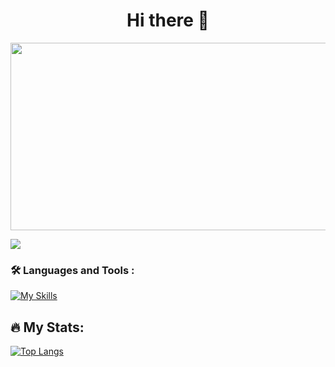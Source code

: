 <h1 align="center">
  Hi there 👋
</h1>

<div align="center">
  <img src="https://media.giphy.com/media/Dh5q0sShxgp13DwrvG/giphy.gif" width="600" height="300"/>
</div>

![](https://komarev.com/ghpvc/?username=krisstopher15)

<link rel="stylesheet" href="https://cdn.jsdelivr.net/gh/devicons/devicon@v2.15.1/devicon.min.css">

### :hammer_and_wrench: Languages and Tools :
[![My Skills](https://skillicons.dev/icons?i=rust,actix,ts,react,nodejs,postgres,jest,neovim,html,css,tailwind)](https://skillicons.dev)

## :fire: My Stats:
[![Top Langs](https://github-readme-stats.vercel.app/api/top-langs/?username=krisstopher15&layout=donut)](https://github.com/anuraghazra/github-readme-stats)
